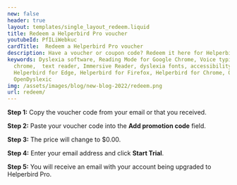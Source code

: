 ```yaml
---
new: false
header: true
layout: templates/single_layout_redeem.liquid
title: Redeem a Helperbird Pro voucher
youtubeId: PfILiWebkuc
cardTitle:  Redeem a Helperbird Pro voucher
description: Have a voucher or coupon code? Redeem it here for Helperbird Pro.
keywords: Dyslexia software, Reading Mode for Google Chrome, Voice typing for chrome, Text to speech for
  chrome,  text reader, Immersive Reader, dyslexia fonts, accessibility software, dyslexia software,
  Helperbird for Edge, Helperbird for Firefox, Helperbird for Chrome, Opendyslexic for Chrome,
  OpenDyslexic
img: /assets/images/blog/new-blog-2022/redeem.png
url: redeem/
---
```





**Step 1:** Copy the voucher code from your email or that you received.

**Step 2:** Paste your voucher code into the **Add promotion code** field.

**Step 3:**  The price will change to $0.00.

**Step 4:**  Enter your email address and click **Start Trial**.

**Step 5:**  You will receive an email with your account being upgraded to Helperbird Pro.


